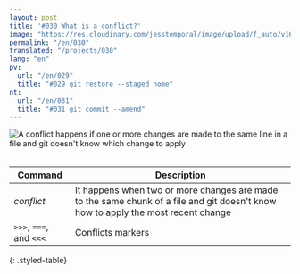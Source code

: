 ```yaml
---
layout: post
title: '#030 What is a conflict?'
image: "https://res.cloudinary.com/jesstemporal/image/upload/f_auto/v1642878599/gitfichas/en/030/thumbnail_bkpimz.jpg"
permalink: "/en/030"
translated: "/projects/030"
lang: "en"
pv:
  url: "/en/029"
  title: "#029 git restore --staged nome"
nt:
  url: "/en/031"
  title: "#031 git commit --amend"
---
```


<img alt="A conflict happens if one or more changes are made to the same line in a file and git doesn't know which change to apply" src="https://res.cloudinary.com/jesstemporal/image/upload/v1642878599/gitfichas/en/030/full_he4dj3.jpg"><br><br>

| Command | Description |
|---------|-------------|
| _conflict_ | It happens when two or more changes are made to the same chunk of a file and git doesn't know how to apply the most recent change |
| `>>>`, `===`, and `<<<` | Conflicts markers |
{: .styled-table}
